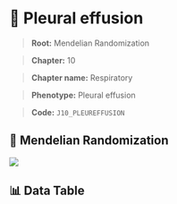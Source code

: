 # 🧪 Pleural effusion

> **Root:** Mendelian Randomization

> **Chapter:** 10  

> **Chapter name:** Respiratory

> **Phenotype:** Pleural effusion  

> **Code:** `J10_PLEUREFFUSION`

## 🧬 Mendelian Randomization  

<img src="/MR/Figures/Forward/J10_PLEUREFFUSION.png"/>

## 📊 Data Table

<CsvTableMRF src="/public/MR/Data/Forward/J10_PLEUREFFUSION.csv"/>
